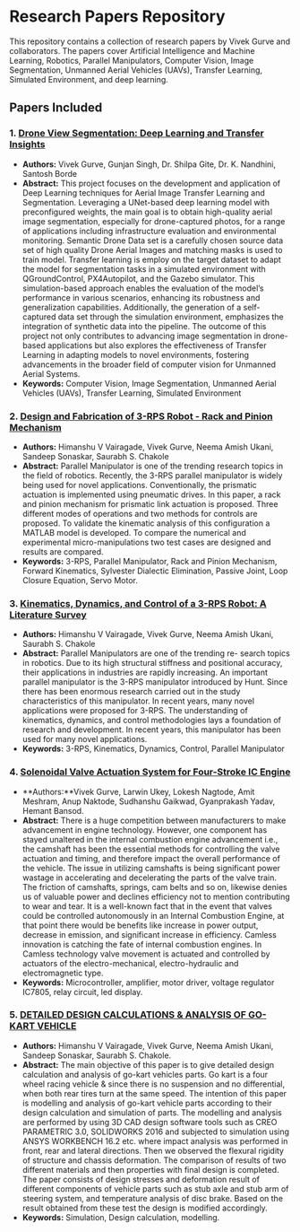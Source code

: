 # Research Papers Repository


This repository contains a collection of research papers by Vivek Gurve and collaborators. The papers cover Artificial Intelligence and Machine Learning, Robotics, Parallel Manipulators, Computer Vision, Image Segmentation, Unmanned Aerial Vehicles (UAVs), Transfer Learning, Simulated Environment, and deep learning. 

## Papers Included

### 1. [Drone View Segmentation: Deep Learning and Transfer Insights](https://ijisae.org/index.php/IJISAE/article/view/4393)
- **Authors:** Vivek Gurve, Gunjan Singh, Dr. Shilpa Gite, Dr. K. Nandhini, Santosh Borde
- **Abstract:**  This project focuses on the development and application of Deep Learning techniques for Aerial Image Transfer Learning and Segmentation. Leveraging a UNet-based deep learning model with preconfigured weights, the main goal is to obtain high-quality aerial image segmentation, especially for drone-captured photos, for a range of applications including infrastructure evaluation and environmental monitoring. Semantic Drone Data set is a carefully chosen source data set of high quality Drone Aerial Images and matching masks is used to train model. Transfer learning is employ on the target dataset to adapt the model for segmentation tasks in a simulated environment with QGroundControl, PX4Autopilot, and the Gazebo simulator. This simulation-based approach enables the evaluation of the model’s performance in various scenarios, enhancing its robustness and generalization capabilities. Additionally, the 
generation of a self-captured data set through the simulation environment, emphasizes the integration of synthetic data into the pipeline. The outcome of this project not only contributes to advancing image segmentation in drone-based applications but also explores the effectiveness of Transfer Learning in adapting models to novel environments, fostering advancements in the broader field of computer vision for Unmanned Aerial Systems.
- **Keywords:** Computer Vision, Image Segmentation, Unmanned Aerial Vehicles (UAVs), Transfer Learning, Simulated Environment
  
### 2. [Design and Fabrication of 3-RPS Robot - Rack and Pinion Mechanism](https://ieeexplore.ieee.org/document/9544519)
- **Authors:** Himanshu V Vairagade, Vivek Gurve, Neema Amish Ukani, Sandeep Sonaskar, Saurabh S. Chakole
- **Abstract:** Parallel Manipulator is one of the trending research topics in the field of robotics. Recently, the 3-RPS parallel manipulator is widely being used for novel applications. Conventionally, the prismatic actuation is implemented using pneumatic drives. In this paper, a rack and pinion mechanism for prismatic link actuation is proposed. Three different modes of operations and two methods for controls are proposed. To validate the kinematic analysis of this configuration a MATLAB model is developed. To compare the numerical and experimental micro-manipulations two test cases are designed and results are compared.
- **Keywords:** 3-RPS, Parallel Manipulator, Rack and Pinion Mechanism, Forward Kinematics, Sylvester Dialectic Elimination, Passive Joint, Loop Closure Equation, Servo Motor.

### 3. [Kinematics, Dynamics, and Control of a 3-RPS Robot: A Literature Survey](https://www.jetir.org/view?paper=JETIR2106528)
- **Authors:** Himanshu V Vairagade, Vivek Gurve, Neema Amish Ukani, Saurabh S. Chakole
- **Abstract:** Parallel Manipulators are one of the trending re- search topics in robotics. Due to its high structural stiffness and positional accuracy, their applications in industries are rapidly increasing. An important parallel manipulator is the 3-RPS manipulator introduced by Hunt. Since there has been enormous research carried out in the study characteristics of this 
manipulator. In recent years, many novel applications were proposed for 3-RPS. The understanding of kinematics, dynamics, and control methodologies lays a foundation of research and development. In recent years, this manipulator has been used for many novel applications.
- **Keywords:** 3-RPS, Kinematics, Dynamics, Control, Parallel Manipulator

### 4. [Solenoidal Valve Actuation System for Four-Stroke IC Engine ](https://www.rame.org.in/pdf/papers6/issue1/v6paper1.html)
- **Authors:**Vivek Gurve, Larwin Ukey, Lokesh Nagtode, Amit Meshram, Anup Naktode, Sudhanshu Gaikwad, Gyanprakash Yadav, Hemant Bansod.
- **Abstract:**  There is a huge competition between manufacturers to make advancement in engine technology. However, one component has stayed unaltered in the internal combustion engine advancement i.e., the camshaft has been the essential methods for controlling the valve actuation and timing, and therefore impact the overall performance of the vehicle.
The issue in utilizing camshafts is being significant power wastage in accelerating and decelerating the parts of the valve train. The friction of camshafts, springs, cam belts and
so on, likewise denies us of valuable power and declines efficiency not to mention contributing to wear and tear. It is a well-known fact that in the event that valves could be controlled autonomously in an Internal Combustion Engine, at that point there would be benefits like increase in power output, decrease in emission, and significant increase in efficiency. Camless innovation is catching the fate of internal combustion engines. In Camless technology valve movement is actuated and controlled by actuators of the electro-mechanical, electro-hydraulic and electromagnetic type.
- **Keywords:** Microcontroller, amplifier, motor driver, voltage regulator IC7805, relay circuit, led display. 

### 5. [DETAILED DESIGN CALCULATIONS & ANALYSIS OF GO-KART VEHICLE ](https://www.jetir.org/view?paper=JETIR18IC052)
- **Authors:** Himanshu V Vairagade, Vivek Gurve, Neema Amish Ukani, Sandeep Sonaskar, Saurabh S. Chakole.
- **Abstract:**  The main objective of this paper is to give detailed design calculation and analysis of go-kart vehicles parts. Go kart is a four wheel racing vehicle & since there is no suspension and no differential, when both rear tires turn at the same speed. The intention of this paper is modelling and analysis of go-kart vehicle parts according to their design calculation and simulation of parts. The modelling and analysis are performed by using 3D CAD design software tools such as CREO PARAMETRIC 3.0, SOLIDWORKS 
2016 and subjected to simulation using ANSYS WORKBENCH 16.2 etc. where impact analysis was performed in front, rear and lateral directions. Then we observed the flexural rigidity of structure and chassis deformation. The comparison of results of two different materials and then properties with final design is completed. The paper consists of design stresses and deformation result of different components of vehicle parts such as stub axle and stub arm of steering system, and temperature analysis of disc brake. Based on the result obtained from these test the design is modified accordingly.
- **Keywords:** Simulation, Design calculation, modelling.

  

